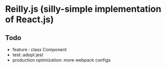 # Reilly.js (silly-simple implementation of React.js)

## Todo

- feature : class Component
- test: adopt jest
- production optimization: more webpack configs

